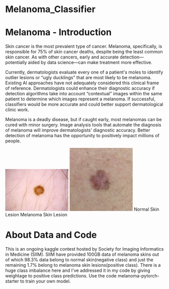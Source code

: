 # Melanoma_Classifier

# Melanoma - Introduction
Skin cancer is the most prevalent type of cancer. Melanoma, specifically, is responsible for 75% of skin cancer deaths, despite being the least common skin cancer. As with other cancers, early and accurate detection—potentially aided by data science—can make treatment more effective.

Currently, dermatologists evaluate every one of a patient's moles to identify outlier lesions or “ugly ducklings” that are most likely to be melanoma. Existing AI approaches have not adequately considered this clinical frame of reference. Dermatologists could enhance their diagnostic accuracy if detection algorithms take into account “contextual” images within the same patient to determine which images represent a melanoma. If successful, classifiers would be more accurate and could better support dermatological clinic work.

Melanoma is a deadly disease, but if caught early, most melanomas can be cured with minor surgery. Image analysis tools that automate the diagnosis of melanoma will improve dermatologists' diagnostic accuracy. Better detection of melanoma has the opportunity to positively impact millions of people.

<img src="static/competitions_20270_1222630_jpeg_test_ISIC_0052349.jpg" alt="Normal Skin lesion" width=200/>            <img src="static/c5.jpg" alt="Melanoma" width=200/>
Normal Skin Lesion                                                                                                      Melanoma Skin Lesion

# About Data and Code

This is an ongoing kaggle contest hosted by Society for Imaging Informatics in Medicine (SIIM). SIIM have provided 100GB data of melanoma skins out of which 98.3% data belong to normal skin(negative class) and just the remaining 1.7% belong to melanoma skin lesions(positive class). There is a huge class imbalance here and I've addressed it in my code by giving weightage to positive class predictions. 
Use the code melanoma-pytorch-starter to train your own model.
